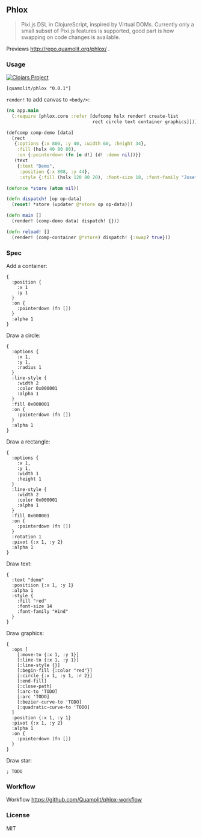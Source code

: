 
Phlox
----

> Pixi.js DSL in ClojureScript, inspired by Virtual DOMs. Currently only a small subset of Pixi.js features is supported, good part is how swapping on code changes is available.

Previews http://repo.quamolit.org/phlox/ .

### Usage

[![Clojars Project](https://img.shields.io/clojars/v/quamolit/phlox.svg)](https://clojars.org/quamolit/phlox)

```edn
[quamolit/phlox "0.0.1"]
```

`render!` to add canvas to `<body/>`:

```clojure
(ns app.main
  (:require [phlox.core :refer [defcomp hslx render! create-list
                                rect circle text container graphics]]))

(defcomp comp-demo [data]
  (rect
   {:options {:x 800, :y 40, :width 60, :height 34},
    :fill (hslx 40 80 80),
    :on {:pointerdown (fn [e d!] (d! :demo nil))}}
   (text
    {:text "Demo",
     :position {:x 808, :y 44},
     :style {:fill (hslx 120 80 20), :font-size 18, :font-family "Josefin Sans"}})))

(defonce *store (atom nil))

(defn dispatch! [op op-data]
  (reset! *store (updater @*store op op-data)))

(defn main []
  (render! (comp-demo data) dispatch! {}))

(defn reload! []
  (render! (comp-container @*store) dispatch! {:swap? true}))
```

### Spec

Add a container:

```edn
{
  :position {
    :x 1
    :y 1
  }
  :on {
    :pointerdown (fn [])
  }
  :alpha 1
}
```

Draw a circle:

```edn
{
  :options {
    :x 1,
    :y 1,
    :radius 1
  }
  :line-style {
    :width 2
    :color 0x000001
    :alpha 1
  }
  :fill 0x000001
  :on {
    :pointerdown (fn [])
  }
  :alpha 1
}
```

Draw a rectangle:

```edn
{
  :options {
    :x 1,
    :y 1,
    :width 1
    :height 1
  }
  :line-style {
    :width 2
    :color 0x000001
    :alpha 1
  }
  :fill 0x000001
  :on {
    :pointerdown (fn [])
  }
  :rotation 1
  :pivot {:x 1, :y 2}
  :alpha 1
}
```

Draw text:

```edn
{
  :text "demo"
  :positiion {:x 1, :y 1}
  :alpha 1
  :style {
    :fill "red"
    :font-size 14
    :font-family "Hind"
  }
}
```

Draw graphics:

```edn
{
  :ops [
    [:move-to {:x 1, :y 1}]
    [:line-to {:x 1, :y 1}]
    [:line-style {}]
    [:begin-fill {:color "red"}]
    [:circle {:x 1, :y 1, :r 2}]
    [:end-fill]
    [:close-path]
    [:arc-to 'TODO]
    [:arc 'TODO]
    [:bezier-curve-to 'TODO]
    [:quadratic-curve-to 'TODO]
  ]
  :position {:x 1, :y 1}
  :pivot {:x 1, :y 2}
  :alpha 1
  :on {
    :pointerdown (fn [])
  }
}
```

Draw star:

```edn
; TODO
```

### Workflow

Workflow https://github.com/Quamolit/phlox-workflow

### License

MIT

